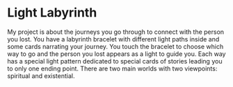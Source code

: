 # Light Labyrinth
My project is about the journeys you go through to connect with the person you lost. You have a labyrinth bracelet with different light paths inside and some cards narrating your journey. You touch the bracelet to choose which way to go and the person you lost appears as a light to guide you. Each way has a special light pattern dedicated to special cards of stories leading you to only one ending point. There are two main worlds with two viewpoints: spiritual and existential.

